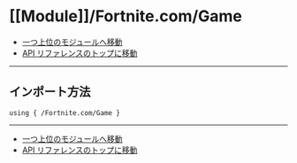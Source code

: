 # [[Module]]/Fortnite.com/Game

- [一つ上位のモジュールへ移動](../main.md)
- [API リファレンスのトップに移動](../../main.md)

---

## インポート方法

```verse
using { /Fortnite.com/Game }
```

---

- [一つ上位のモジュールへ移動](../main.md)
- [API リファレンスのトップに移動](../../main.md)
